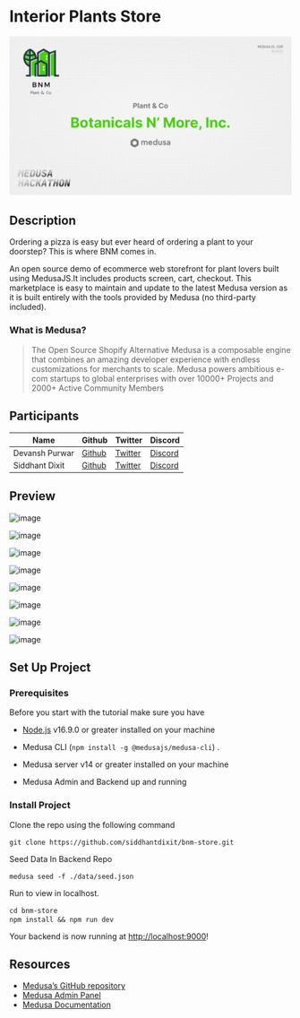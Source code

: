 # Interior Plants Store

<img src="2.jpeg"></img>

## Description

Ordering a pizza is easy but ever heard of ordering a plant to your doorstep? This is where BNM comes in.

An open source demo of ecommerce web storefront for plant lovers built using MedusaJS.It includes products screen, cart, checkout.  This marketplace is easy to maintain and update to the latest Medusa version as it is built entirely with the tools provided by Medusa (no third-party included).

### What is Medusa?

> The Open Source Shopify Alternative
> Medusa is a composable engine that combines an amazing developer experience with endless customizations for merchants to scale.
> Medusa powers ambitious e-com startups to global enterprises with over 10000+ Projects and 2000+ Active Community Members

## Participants

| Name        | Github                                   | Twitter                                      | Discord              |
| ----------- | ---------------------------------------- | -------------------------------------------- | -------------------- |
| Devansh Purwar  | [Github](https://github.com/devansh-purwar/)     | [Twitter](https://twitter.com/purwar_devansh)      | [Discord](https://discordapp.com/users/DEV#8370)       |
| Siddhant Dixit | [Github](https://github.com/siddhantdixit)  | [Twitter](https://twitter.com/iamSidDixit)       | [Discord](https://discordapp.com/users/Siddhant#5865) |

## Preview

![image](https://user-images.githubusercontent.com/22856752/197418517-5e6b9032-bd8b-4d0d-b7e8-c040d5423f4f.png)

![image](https://user-images.githubusercontent.com/22856752/197418325-875e131e-36c2-4979-820c-d6ef38d83cbd.png)

![image](https://user-images.githubusercontent.com/22856752/197418350-0acad868-ed26-4c71-b131-6bfb8bfc48ba.png)

![image](https://user-images.githubusercontent.com/22856752/197418391-a6a6ecec-d118-4360-b427-e221b475e757.png)

![image](https://user-images.githubusercontent.com/22856752/197418417-d77d999b-d812-422d-8990-5f651737bf6e.png)

![image](https://user-images.githubusercontent.com/22856752/197418444-b19b4d25-8037-47cf-99f7-593f9eb69f18.png)

![image](https://user-images.githubusercontent.com/22856752/197418485-56ef9857-1394-4296-9834-17c93f81c088.png)

![image](https://user-images.githubusercontent.com/22856752/197418544-5584ab26-8ea3-4cc8-a2e4-6c6f7df26976.png)


## Set Up Project

### Prerequisites

Before you start with the tutorial make sure you have

- [Node.js](https://nodejs.org/en/) v16.9.0 or greater installed on your machine

- Medusa CLI (```npm install -g @medusajs/medusa-cli```) .

- Medusa server v14 or greater installed on your machine
- Medusa Admin and Backend up and running

### Install Project

Clone the repo using the following command

```shell
git clone https://github.com/siddhantdixit/bnm-store.git
```
Seed Data In Backend Repo
```
medusa seed -f ./data/seed.json
```

Run to view in localhost.

```shell
cd bnm-store
npm install && npm run dev
```

Your backend is now running at <http://localhost:9000>!

## Resources

- [Medusa’s GitHub repository](https://github.com/medusajs/medusa)
- [Medusa Admin Panel](https://github.com/medusajs/admin)
- [Medusa Documentation](https://docs.medusajs.com/)

